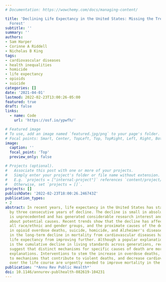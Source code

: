 ```yaml
---
# Documentation: https://wowchemy.com/docs/managing-content/

title: 'Declining Life Expectancy in the United States: Missing the Trees for the
  Forest'
subtitle: ''
summary: ''
authors:
- Sam Harper
- Corinne A Riddell
- Nicholas B King
tags:
- cardiovascular diseases
- health inequalities
- homicide
- life expectancy
- opioids
- suicide
categories: []
date: '2021-04-01'
lastmod: 2022-02-23T13:00:26-05:00
featured: true
draft: false
links:
  - name: Code
    url: 'https://osf.io/ypwfh/'

# Featured image
# To use, add an image named `featured.jpg/png` to your page's folder.
# Focal points: Smart, Center, TopLeft, Top, TopRight, Left, Right, BottomLeft, Bottom, BottomRight.
image:
  caption: ''
  focal_point: 'Top'
  preview_only: false

# Projects (optional).
#   Associate this post with one or more of your projects.
#   Simply enter your project's folder or file name without extension.
#   E.g. `projects = ["internal-project"]` references `content/project/deep-learning/index.md`.
#   Otherwise, set `projects = []`.
projects: []
publishDate: '2022-02-23T18:00:26.246743Z'
publication_types:
- 2
abstract: In recent years, life expectancy in the United States has stagnated, followed
  by three consecutive years of decline. The decline is small in absolute terms but
  is unprecedented and has generated considerable research interest and theorizing
  about potential causes. Recent trends show that the decline has affected nearly
  all race/ethnic and gender groups, and the proximate causes of the decline are increases
  in opioid overdose deaths, suicide, homicide, and Alzheimer's disease. A slowdown
  in the long-term decline in mortality from cardiovascular diseases has also prevented
  life expectancy from improving further. Although a popular explanation for the decline
  is the cumulative decline in living standards across generations, recent trends
  suggest that distinct mechanisms for specific causes of death are more plausible
  explanations. Interventions to stem the increase in overdose deaths, reduce access
  to mechanisms that contribute to violent deaths, and decrease cardiovascular risk
  over the life course are urgently needed to improve mortality in the United States.
publication: '*Annu Rev Public Health*'
doi: 10.1146/annurev-publhealth-082619-104231
---
```

